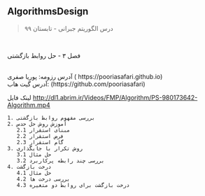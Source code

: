 
## AlgorithmsDesign

> درس الگوریتم جبرانی - تابستان ۹۹

<br>

فصل ۳ - حل روابط بازگشتی

<br>
آدرس رزومه:   پوریا صفری  ( https://pooriasafari.github.io) 


<br>
   آدرس گیت هاب: (https://github.com/pooriasafari)


لینک فایل 
http://dl1.abrim.ir/Videos/FMP/Algorithm/PS-980173642-Algorithm.mp4

    1. بررسی مفهوم روابط بازگشتی
    2. آموزش روش حل حدس
       2.1 مبنای استقرار
       2.2 فرض استقرار
       2.3 گام استقرار
    3. روش تکرار با جایگذاری
       3.1 حل مثال
       3.2 بررسی چند رابطه پرکاربرد
    4. درخت بازگشت 
       4.1 حل مثال 
       4.2 بررسی درخت ها
       4.3 درخت بازگشت برای روابط دو متغیره

